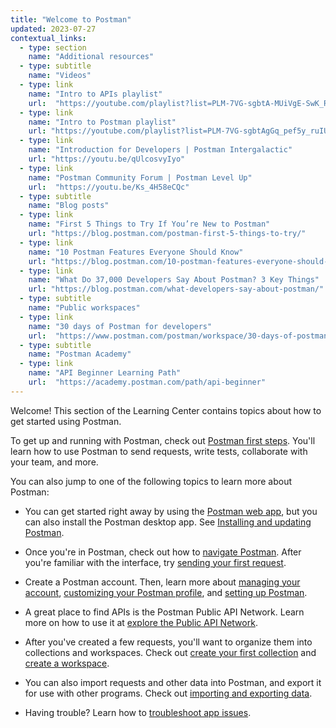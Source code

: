 ```yaml
---
title: "Welcome to Postman"
updated: 2023-07-27
contextual_links:
  - type: section
    name: "Additional resources"
  - type: subtitle
    name: "Videos"
  - type: link
    name: "Intro to APIs playlist"
    url:  "https://youtube.com/playlist?list=PLM-7VG-sgbtA-MUiVgE-SwK_RkYgesikH"
  - type: link
    name: "Intro to Postman playlist"
    url: "https://youtube.com/playlist?list=PLM-7VG-sgbtAgGq_pef5y_ruIUBPpUgNJ"
  - type: link
    name: "Introduction for Developers | Postman Intergalactic"
    url: "https://youtu.be/qUlcosvyIyo"
  - type: link
    name: "Postman Community Forum | Postman Level Up"
    url:  "https://youtu.be/Ks_4H58eCQc"
  - type: subtitle
    name: "Blog posts"
  - type: link
    name: "First 5 Things to Try If You’re New to Postman"
    url: "https://blog.postman.com/postman-first-5-things-to-try/"
  - type: link
    name: "10 Postman Features Everyone Should Know"
    url: "https://blog.postman.com/10-postman-features-everyone-should-know/"
  - type: link
    name: "What Do 37,000 Developers Say About Postman? 3 Key Things"
    url: "https://blog.postman.com/what-developers-say-about-postman/"
  - type: subtitle
    name: "Public workspaces"
  - type: link
    name: "30 days of Postman for developers"
    url:  "https://www.postman.com/postman/workspace/30-days-of-postman-for-developers/overview"
  - type: subtitle
    name: "Postman Academy"
  - type: link
    name: "API Beginner Learning Path"
    url:  "https://academy.postman.com/path/api-beginner"
---
```


Welcome! This section of the Learning Center contains topics about how to get started using Postman.

To get up and running with Postman, check out [Postman first steps](/docs/getting-started/first-steps/overview/). You'll learn how to use Postman to send requests, write tests, collaborate with your team, and more.

You can also jump to one of the following topics to learn more about Postman:

* You can get started right away by using the [Postman web app](https://go.postman.co/), but you can also install the Postman desktop app. See [Installing and updating Postman](/docs/getting-started/installation/installation-and-updates/).

* Once you're in Postman, check out how to [navigate Postman](/docs/getting-started/basics/navigating-postman/). After you're familiar with the interface, try [sending your first request](/docs/getting-started/first-steps/sending-the-first-request/).

* Create a Postman account. Then, learn more about [managing your account](/docs/getting-started/installation/postman-account/), [customizing your Postman profile](/docs/getting-started/installation/postman-profile/), and [setting up Postman](/docs/getting-started/installation/settings/).

* A great place to find APIs is the Postman Public API Network. Learn more on how to use it at [explore the Public API Network](/docs/getting-started/first-steps/exploring-public-api-network/).

* After you've created a few requests, you'll want to organize them into collections and workspaces. Check out [create your first collection](/docs/getting-started/first-steps/creating-the-first-collection/) and [create a workspace](/docs/getting-started/first-steps/creating-your-first-workspace/).

* You can also import requests and other data into Postman, and export it for use with other programs. Check out [importing and exporting data](/docs/getting-started/importing-and-exporting/importing-and-exporting-overview/).

* Having trouble? Learn how to [troubleshoot app issues](/docs/introduction/troubleshooting-inapp/).
